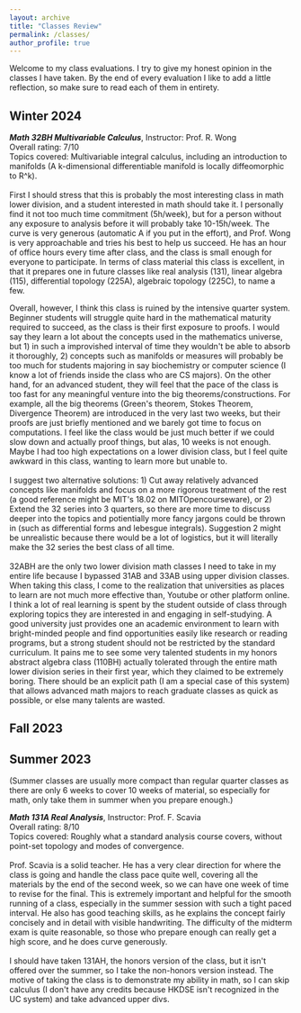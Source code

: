 ```yaml
---
layout: archive
title: "Classes Review"
permalink: /classes/
author_profile: true
---
```

Welcome to my class evaluations. I try to give my honest opinion in the classes I have taken. By the end of every evaluation I like to add a little reflection, so make sure to read each of them in entirety.

Winter 2024
------
***Math 32BH Multivariable Calculus***, Instructor: Prof. R. Wong <br>
Overall rating: 7/10 <br>
Topics covered: Multivariable integral calculus, including an introduction to manifolds (A k-dimensional differentiable manifold is locally diffeomorphic to R^k).
<br>
<br>
First I should stress that this is probably the most interesting class in math lower division, and a student interested in math should take it. I personally find it not too much time commitment (5h/week), but for a person without any exposure to analysis before it will probably take 10-15h/week. The curve is very generous (automatic A if you put in the effort), and Prof. Wong is very approachable and tries his best to help us succeed. He has an hour of office hours every time after class, and the class is small enough for everyone to participate. In terms of class material this class is excellent, in that it prepares one in future classes like real analysis (131), linear algebra (115), differential topology (225A), algebraic topology (225C), to name a few. <br>

Overall, however, I think this class is ruined by the intensive quarter system. Beginner students will struggle quite hard in the mathematical maturity required to succeed, as the class is their first exposure to proofs. I would say they learn a lot about the concepts used in the mathematics universe, but 1) in such a improvished interval of time they wouldn't be able to absorb it thoroughly, 2) concepts such as manifolds or measures will probably be too much for students majoring in say biochemistry or computer science (I know a lot of friends inside the class who are CS majors). On the other hand, for an advanced student, they will feel that the pace of the class is too fast for any meaningful venture into the big theorems/constructions. For example, all the big theorems (Green's theorem, Stokes Theorem, Divergence Theorem) are introduced in the very last two weeks, but their proofs are just briefly mentioned and we barely got time to focus on computations. I feel like the class would be just much better if we could slow down and actually proof things, but alas, 10 weeks is not enough. Maybe I had too high expectations on a lower division class, but I feel quite awkward in this class, wanting to learn more but unable to. 
<br>
<br>
I suggest two alternative solutions: 1) Cut away relatively advanced concepts like manifolds and focus on a more rigorous treatment of the rest (a good reference might be MIT's 18.02 on MITOpencourseware), or 2) Extend the 32 series into 3 quarters, so there are more time to discuss deeper into the topics and potientially more fancy jargons could be thrown in (such as differential forms and lebesgue integrals). Suggestion 2 might be unrealistic because there would be a lot of logistics, but it will literally make the 32 series the best class of all time.
<br>
<br>
32ABH are the only two lower division math classes I need to take in my entire life because I bypassed 31AB and 33AB using upper division classes. When taking this class, I come to the realization that universities as places to learn are not much more effective than, Youtube or other platform online. I think a lot of real learning is spent by the student outside of class through exploring topics they are interested in and engaging in self-studying. A good university just provides one an academic environment to learn with bright-minded people and find opportunities easily like research or reading programs, but a strong student should not be restricted by the standard curriculum. It pains me to see some very talented students in my honors abstract algebra class (110BH) actually tolerated through the entire math lower division series in their first year, which they claimed to be extremely boring. There should be an explicit path (I am a special case of this system) that allows advanced math majors to reach graduate classes as quick as possible, or else many talents are wasted.

Fall 2023
------

Summer 2023 
------
(Summer classes are usually more compact than regular quarter classes as there are only 6 weeks to cover 10 weeks of material, so especially for math, only take them in summer when you prepare enough.)

***Math 131A Real Analysis***, Instructor: Prof. F. Scavia <br>
Overall rating: 8/10 <br>
Topics covered: Roughly what a standard analysis course covers, without point-set topology and modes of convergence. 
<br>
<br>
Prof. Scavia is a solid teacher. He has a very clear direction for where the class is going and handle the class pace quite well, covering all the materials by the end of the second week, so we can have one week of time to revise for the final. This is extremely important and helpful for the smooth running of a class, especially in the summer session with such a tight paced interval. He also has good teaching skills, as he explains the concept fairly concisely and in detail with visible handwriting. The difficulty of the midterm exam is quite reasonable, so those who prepare enough can really get a high score, and he does curve generously. 
<br>
<br>
I should have taken 131AH, the honors version of the class, but it isn't offered over the summer, so I take the non-honors version instead. The motive of taking the class is to demonstrate my ability in math, so I can skip calculus (I don't have any credits because HKDSE isn't recognized in the UC system) and take advanced upper divs.
